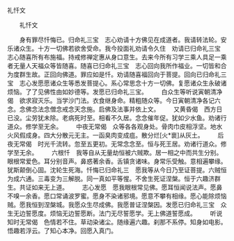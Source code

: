   礼忏文
　　




　　礼忏文

　　身有罪尽忏悔已。归命礼三宝　志心劝请十方佛见在成道者。我请转法轮。安乐诸众生。十方一切佛若欲舍受命。我今投面礼劝请令久住　劝请已归命礼三宝　志心随喜所有布施福。持戒修禅定惠从身口意生。去来今所有习学三乘人具足一乘者无量人天福众等皆随喜。随喜已归命礼三宝　志心回向我所作福业。一切皆和合为度群生故。正回向佛道。罪应如是忏。劝请随喜福回向于菩提。回向已归命礼三宝　志心发愿愿诸众生等悉发菩提心。系心常思念十方一切佛。复愿诸众生永破诸烦恼。了了见佛性由如妙德等。发愿已归命礼三宝。
　　白众生等听说寅朝清净偈　欲求寂灭乐。当学沙门法。衣食继身命。精粗随众等。今日寅朝清净各记六念。念佛念法念僧念戒念天念施。启佛及法事并依上文。
　　又黄昏偈　西方日已没。尘劳犹未除。老病死时至。相看不久居。念念催年促。犹如少水鱼。劝诸行道众。修学至无余。
　　中夜无常偈　众等各各观身处。骨肉巾皮相浮坚。地水火风假成身。四大分散元无主。一函臭肉变成疽。散分烂[火*褱]从灰土。
　　后夜无常偈　时光千流转。忽至五更初。无常念念至。恒与死王居。劝诸行道众。修学至无余。
　　六根忏　我等自从无量劫恒被六贼欺。居一相之中而共生分别。眼根常爱色。耳分别音声。鼻惑著余香。舌镇贪诸味。身常乐受触。意相遍攀缘。犹斯颠倒心固。沈轮生死海。忏悔已归命礼三　愿我等从今日乃至证菩提。六贼恒为成六通。三毒变为三解脱。同一真如平等惺。不舍生死证涅槃。恒于六趣济群生。共证如来无上道。
　　志心发愿　愿我眼根常见佛。愿耳恒闻说法声。愿鼻不嗅一余香。愿口常诵波罗蜜。愿身不染诸邪境。愿意不攀有相缘。愿心能除烦恼贼。愿我恒到涅槃城。我愿众生尽成佛。我愿普证涅槃因。发愿已归命礼三宝　众生无边誓愿度。烦恼无边誓愿断。法门无尽誓愿学。无上佛道誓愿成。
　　听说知时无常偈　色情若不住。草动染诸尘。随缘遍六趣。刹那不系停。知身如电影。悟趣若浮云。了知心本净。回愿入真门。

